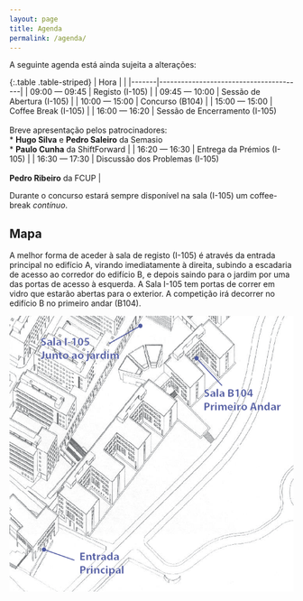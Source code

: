 ```yaml
---
layout: page
title: Agenda
permalink: /agenda/
---
```


A seguinte agenda está ainda sujeita a alterações:

{:.table .table-striped}
| Hora  |                                        |
|-------|----------------------------------------|
| 09:00 — 09:45 | Registo (I-105)                |
| 09:45 — 10:00 | Sessão de Abertura (I-105)     |
| 10:00 — 15:00 | Concurso (B104)                |
| 15:00 — 15:00 | Coffee Break (I-105)           |
| 16:00 — 16:20 | Sessão de Encerramento (I-105)<br/><br/>Breve apresentação pelos patrocinadores:<br/>* **Hugo Silva** e **Pedro Saleiro** da Semasio<br/>* **Paulo Cunha** da ShiftForward |
| 16:20 — 16:30 | Entrega da Prémios (I-105) |
| 16:30 — 17:30 | Discussão dos Problemas (I-105)<br/><br/>**Pedro Ribeiro** da FCUP |

Durante o concurso estará sempre disponível na sala (I-105) um coffee-break *contínuo*.

## Mapa

A melhor forma de aceder à sala de registo (I-105) é através da entrada principal no edifício A, virando imediatamente à direita, subindo a escadaria de acesso ao corredor do edifício B, e depois saindo para o jardim por uma das portas de acesso à esquerda. A Sala I-105 tem portas de correr em vidro que estarão abertas para o exterior. A competição irá decorrer no edifício B no primeiro andar (B104).

![Mapa](/assets/mapa.png)
